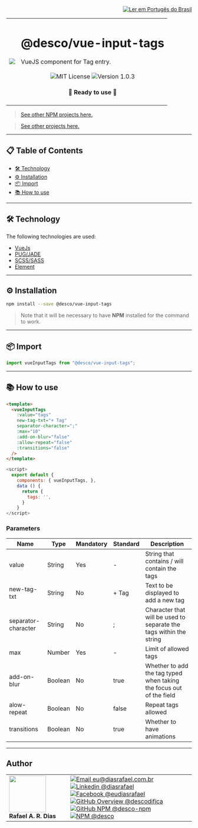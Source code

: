 <div align="right">
  <a href="README.md">
    <img alt="Ler em Portugês do Brasil" src="https://img.shields.io/static/v1?label=&message=Ler+em+Portugu%C3%AAs+do+Brasil&color=green&style=for-the-badge" />
  </a>
</div>

<table>
  <tr>
    <td><img src="https://i.ibb.co/q987VGF/Design-sem-nome-3.png"></td>
    <td>  
      <h1>@desco/vue-input-tags</h1>
      VueJS component for Tag entry.
      <br /><br />
      <div align="center">
        <img alt="MIT License" src="https://img.shields.io/static/v1?label=License&message=MIT&color=green&style=for-the-badge">
        <img alt="Version 1.0.3" src="https://img.shields.io/static/v1?label=Version&message=1.0.3&color=blue&style=for-the-badge">
      </div>
      <h4 align="center"> 
        🚀 Ready to use 🚀
      </h4>
    </td>
  </tr>
</table>

> <a href="https://github.com/desco-npm" target="_blank">See other NPM projects here.</a>

> <a href="https://github.com/descoifica" target="_blank">See other projects here.</a>

---

## 📋 Table of Contents

- [🛠️ Technology](#Technology)
- [⚙️ Installation](#Installation)
- [📦 Import](#Import)
- [📚 How to use](#How-to-use)

---

## 🛠️ Technology

The following technologies are used:

- [VueJs](https://vuejs.org/)
- [PUG/JADE](https://pugjs.org)
- [SCSS/SASS](https://sass-lang.com)
- [Element](https://element.eleme.io)

---

<a name="Installation"></a>

## ⚙️ Installation

```bash
npm install --save @desco/vue-input-tags
```

> Note that it will be necessary to have **NPM** installed for the command to work.

---

<a name="Import"></a>

## 📦 Import

```js
import vueInputTags from "@desco/vue-input-tags";
```

---

<a name="How-To-Use"></a>

## 📚 How to use

```html
<template>
  <vueInputTags
    :value="tags"
    new-tag-txt="+ Tag"
    separator-character=";"
    :max="10"
    :add-on-blur="false"
    :allow-repeat="false"
    :transitions="false"
  />
</template>
```

```js
<script>
  export default {
    components: { vueInputTags, },
    data () {
      return {
        tags: '',
      }
    }
</script>
```

### Parameters

| Name                | Type    | Mandatory | Standard | Description                                                         |
| ------------------- | ------- | --------- | -------- | ------------------------------------------------------------------- |
| value               | String  | Yes       | -        | String that contains / will contain the tags                        |
| new-tag-txt         | String  | No        | + Tag    | Text to be displayed to add a new tag                               |
| separator-character | String  | No        | ;        | Character that will be used to separate the tags within the string  |
| max                 | Number  | Yes       | -        | Limit of allowed tags                                               |
| add-on-blur         | Boolean | No        | true     | Whether to add the tag typed when taking the focus out of the field |
| alow-repeat         | Boolean | No        | false    | Repeat tags allowed                                                 |
| transitions         | Boolean | No        | true     | Whether to have animations                                          |

---

## Author

<table>
  <tr>
    <td width="150px">
      <img src="https://scontent.fsdu1-1.fna.fbcdn.net/v/t1.0-9/539886_235546170253505_5977326689811409130_n.jpg?_nc_cat=106&ccb=3&_nc_sid=174925&_nc_eui2=AeGgFWn_fWInwRkTo3mHSP993TbQ0TzG0Y3dNtDRPMbRjS-eZL1tr4I5maqz6O-jva9qWnIxKOsD3UtSm9CTeCys&_nc_ohc=Qw6NaDGrtIgAX9uFF2c&_nc_ht=scontent.fsdu1-1.fna&oh=5ebac9874d7a24e157c8c99fd965c2a4&oe=606539CE" width="100px;" alt=""/>
      <b>Rafael A. R. Dias</b>
    </td>
    <td>  
      <a href="mailto:eu@diasrafael.com.br" target="_blank" >
        <img alt="Email eu@diasrafael.com.br" src="https://img.shields.io/static/v1?label=Email&message=eu@diasrafael.com.br&color=red&logo=gmail&style=for-the-badge">
      </a>
      <a href="https://www.linkedin.com/in/diasrafael/" target="_blank">
        <img alt="Linkedin @diasrafael" src="https://img.shields.io/static/v1?label=Linkedin&message=@diasrafael&color=blue&logo=linkedin&style=for-the-badge">
      </a>
      <a href="https://www.facebook.com/eudiasrafael" target="_blank">
        <img alt="Facebook @eudiasrafael" src="https://img.shields.io/static/v1?label=Facebook&message=@eudiasrafael&color=blue&logo=facebook&style=for-the-badge">
      </a>
      <a href="https://github.com/descodifica" target="_blank">
        <img alt="GitHub Overview @descodifica" src="https://img.shields.io/static/v1?label=GitHub+Overview&message=@descodifica&color=black&logo=github&style=for-the-badge">
      </a>
      <a href="https://github.com/desco-npm" target="_blank">
        <img alt="GitHub NPM @desco-npm" src="https://img.shields.io/static/v1?label=GitHub+NPM&message=@desco-npm&color=black&logo=github&style=for-the-badge">
      </a>
      <a href="https://www.npmjs.com/org/desco" target="_blank">
        <img alt="NPM @desco" src="https://img.shields.io/static/v1?label=NPM&message=@desco&color=red&logo=npm&style=for-the-badge">
      </a>
    </td>
  </tr>
</table>

